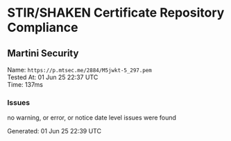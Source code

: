 # STIR/SHAKEN Certificate Repository Compliance

## Martini Security

Name: `https://p.mtsec.me/2884/M5jwkt-5_297.pem`\
Tested At: 01 Jun 25 22:37 UTC\
Time: 137ms

### Issues

no warning, or error, or notice date level issues were found

Generated: 01 Jun 25 22:39 UTC